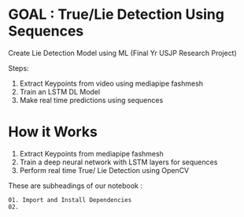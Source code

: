 # GOAL : True/Lie Detection Using Sequences
Create Lie Detection Model using ML (Final Yr USJP Research Project)

Steps:

01. Extract Keypoints from video using mediapipe fashmesh
02. Train an LSTM DL Model
03. Make real time predictions using sequences



# How it Works
  01. Extract Keypoints from mediapipe fashmesh 
  2. Train a deep neural network with LSTM layers for sequences
  3. Perform real time True/ Lie Detection using OpenCV
  
  
  These are subheadings of our notebook :
    
    01. Import and Install Dependencies
    02. 
